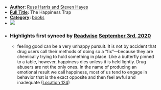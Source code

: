 - **[Author](<Author.md>):** [Russ Harris and Steven Hayes](<Russ Harris and Steven Hayes.md>)
- **[Full Title](<Full Title.md>):** The Happiness Trap
- **[Category](<Category.md>):** [books](<books.md>)
- ![](https://images-na.ssl-images-amazon.com/images/I/41BgFQraPtL._SL400_.jpg)
- ### Highlights first synced by [Readwise](<Readwise.md>) [September 3rd, 2020](<September 3rd, 2020.md>)
    - feeling good can be a very unhappy pursuit. It is not by accident that drug users call their methods of doing so a “fix”—because they are chemically trying to hold something in place. Like a butterfly pinned to a table, however, happiness dies unless it is held lightly. Drug abusers are not the only ones. In the name of producing an emotional result we call happiness, most of us tend to engage in behavior that is the exact opposite and then feel awful and inadequate ([Location 124](https://readwise.io/to_kindle?action=open&asin=B004XI12O8&location=124))
